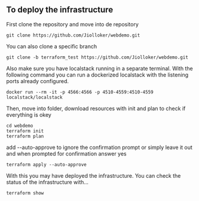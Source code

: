 ## To deploy the infrastructure
First clone the repository and move into de repository
```
git clone https://github.com/Jiolloker/webdemo.git
```
You can also clone a specific branch
```
git clone -b terraform_test https://github.com/Jiolloker/webdemo.git
```
Also make sure you have localstack running in a separate terminal. With the following command you can run a dockerized localstack with the listening ports already configured.
```
docker run --rm -it -p 4566:4566 -p 4510-4559:4510-4559 localstack/localstack
```
Then, move into folder, download resources with init and plan to check if everything is okey
```
cd webdemo
terraform init
terraform plan
```
add --auto-approve to ignore the confirmation prompt or simply leave it out and when prompted for confirmation answer yes
```
terraform apply --auto-approve
```
With this you may have deployed the infrastructure. You can check the status of the infrastructure with...
```
terraform show
```

